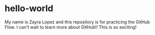 # hello-world
My name is Zayra Lopez and this repository is for practicing the GitHub Flow. 
I can't wait to learn more about GitHub!! This is so exciting!
